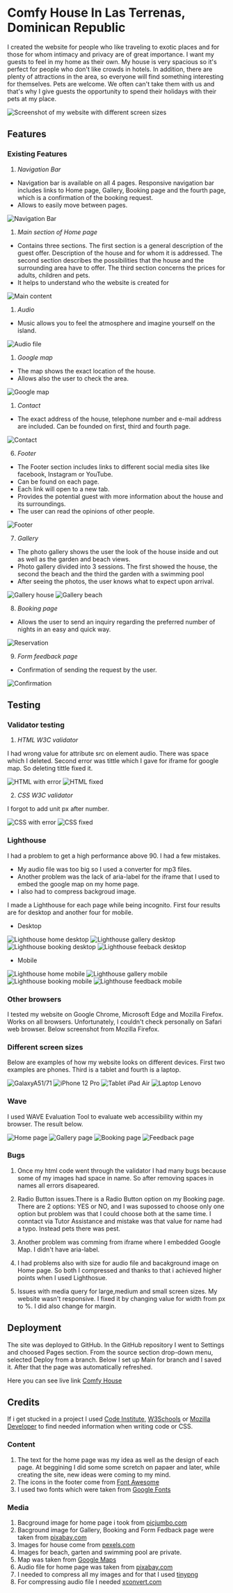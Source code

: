 # Comfy House In Las Terrenas, Dominican Republic

I created the website for people who like traveling to exotic places and for those for whom intimacy and privacy are of great importance. I want my guests to feel in my home as their own. My house is very spacious so it's perfect for people who don't like crowds in hotels. 
In addition, there are plenty of attractions in the area, so everyone will find something interesting for themselves. Pets are welcome. We often can't take them with us and that's why I give guests the opportunity to spend their holidays with their pets at my place.

![Screenshot of my website with different screen sizes](https://github.com/MarzenkaS/Comfy-House-New/blob/main/docs/main.view.png?raw=true)

## Features

### Existing Features

1. _Navigation Bar_
  
- Navigation bar is available on all 4 pages. Responsive navigation bar includes links to Home page, Gallery, Booking page and the fourth page, which is a confirmation of the booking request. 
- Allows to easily move between pages.

![Navigation Bar](https://github.com/MarzenkaS/Comfy-House-New/blob/main/docs/nav.bar.png?raw=true)

1. _Main section of Home page_

- Contains three sections. The first section is a general description of the guest offer. Description of the house and for whom it is addressed. The second section describes the possibilities that the house and the surrounding area have to offer. The third section concerns the prices for adults, children and pets.
- It helps to understand who the website is created for

![Main content](https://github.com/MarzenkaS/Comfy-House-New/blob/main/docs/main.content.png?raw=true)

1. _Audio_ 

- Music allows you to feel the atmosphere and imagine yourself on the island.

![Audio file](https://github.com/MarzenkaS/Comfy-House-New/blob/main/docs/audio.png?raw=true)

1. _Google map_

- The map shows the exact location of the house.
- Allows also the user to check the area.

![Google map](https://github.com/MarzenkaS/Comfy-House-New/blob/main/docs/google.map.png?raw=true)

1. _Contact_

- The exact address of the house, telephone number and e-mail address are included. Can be founded on first, third and fourth page.

![Contact](https://github.com/MarzenkaS/Comfy-House-New/blob/main/docs/contact.png?raw=true)

6. _Footer_

- The Footer section includes links to different social media sites like facebook, Instagram or YouTube.
- Can be found on each page.
- Each link will open to a new tab.
- Provides the potential guest with more information about the house and its surroundings.
- The user can read the opinions of other people.

![Footer](https://github.com/MarzenkaS/Comfy-House-New/blob/main/docs/footer.png?raw=true)

7. _Gallery_
   
- The photo gallery shows the user the look of the house inside and out as well as the garden and beach views.
- Photo gallery divided into 3 sessions. The first showed the house, the second the beach and the third the  garden with a swimming pool
- After seeing the photos, the user knows what to expect upon arrival.

![Gallery house](https://github.com/MarzenkaS/Comfy-House-New/blob/main/docs/gallery1.png?raw=true)
![Gallery beach](https://github.com/MarzenkaS/Comfy-House-New/blob/main/docs/gallery3.png?raw=true)

8. _Booking page_

- Allows the user to send an inquiry regarding the preferred number of nights in an easy and quick way.

![Reservation](https://github.com/MarzenkaS/Comfy-House-New/blob/main/docs/reservation.png?raw=true)

9. _Form feedback page_

- Confirmation of sending the request by the user.

![Confirmation](https://github.com/MarzenkaS/Comfy-House-New/blob/main/docs/confirmation2.png?raw=true)

## Testing

### Validator testing

1. _HTML W3C validator_ 

I had wrong value for attribute src on element audio. There was space which I deleted. Second error was tittle which I gave for iframe for google map. So deleting tittle fixed it.

![HTML with error](https://github.com/MarzenkaS/Comfy-House-New/blob/main/docs/html.error.png?raw=true)
![HTML fixed](https://github.com/MarzenkaS/Comfy-House-New/blob/main/docs/html.fixed.png?raw=true)

2. _CSS W3C validator_

I forgot to add unit px after number. 

![CSS with error](https://github.com/MarzenkaS/Comfy-House-New/blob/main/docs/css.error.png?raw=true)
![CSS fixed](https://github.com/MarzenkaS/Comfy-House-New/blob/main/docs/css.fixed.png?raw=true)

### Lighthouse

I had a problem to get a high performance above 90. I had a few mistakes. 
- My audio file was too big so I used a converter for mp3 files. 
- Another problem was the lack of aria-label for the iframe that I used to embed the google map on my home page. 
- I also had to compress backgroud image.

I made a Lighthouse for each page while being incognito. First four results are for desktop and another four for mobile.

- Desktop

![Lighthouse home desktop](https://github.com/MarzenkaS/Comfy-House-New/blob/main/docs/Lighthouse.png?raw=true)
![Lighthouse gallery desktop](https://github.com/MarzenkaS/Comfy-House-New/blob/main/docs/gallery.desktop.png?raw=true)
![Lighthouse booking desktop](https://github.com/MarzenkaS/Comfy-House-New/blob/main/docs/booking.desktop.png?raw=true)
![Lighthouse feeback desktop](https://github.com/MarzenkaS/Comfy-House-New/blob/main/docs/feedback.desktop.png?raw=true)

- Mobile

![Lighthouse home mobile](https://github.com/MarzenkaS/Comfy-House-New/blob/main/docs/home.mobile.png?raw=true)
![Lighthouse gallery mobile](https://github.com/MarzenkaS/Comfy-House-New/blob/main/docs/gallery.mobile.png?raw=true)
![Lighthouse booking mobile](https://github.com/MarzenkaS/Comfy-House-New/blob/main/docs/booking.mobile.png?raw=true)
![Lighthouse feedback mobile](https://github.com/MarzenkaS/Comfy-House-New/blob/main/docs/feedback.mobile.png?raw=true)

### Other browsers

I tested my website on Google Chrome, Microsoft Edge and Mozilla Firefox. Works on all browsers. Unfortunately, I couldn't check personally on Safari web browser. Below screenshot from Mozilla Firefox.

### Different screen sizes

Below are examples of how my website looks on different devices. First two examples are phones. Third is a tablet and fourth is a laptop.

![GalaxyA51/71](https://github.com/MarzenkaS/Comfy-House-New/blob/main/docs/galaxya51.71.png?raw=true)
![iPhone 12 Pro](https://github.com/MarzenkaS/Comfy-House-New/blob/main/docs/iPhone12Pro.png?raw=true)
![Tablet iPad Air](https://github.com/MarzenkaS/Comfy-House-New/blob/main/docs/tablet.ipad.air.png?raw=true)
![Laptop Lenovo](https://github.com/MarzenkaS/Comfy-House-New/blob/main/docs/laptop.lenovo320s.png?raw=true)

### Wave

I used WAVE Evaluation Tool to evaluate web accessibility within my browser. The result below.

![Home page](https://github.com/MarzenkaS/Comfy-House-New/blob/main/docs/home.wave.png?raw=true)
![Gallery page](https://github.com/MarzenkaS/Comfy-House-New/blob/main/docs/gallery.wave.png?raw=true)
![Booking page](https://github.com/MarzenkaS/Comfy-House-New/blob/main/docs/booking.wave.png?raw=true)
![Feedback page](https://github.com/MarzenkaS/Comfy-House-New/blob/main/docs/feedback.wave.png?raw=true)

### Bugs

1. Once my html code went through the validator I had many bugs because some of my images had space in name. So after removing spaces in names all errors disapeared.
 
2. Radio Button issues.There is a Radio Button option on my Booking page. There are 2 options: YES or NO, and I was supossed to choose only one option but problem was that I could choose both at the same time. I conntact via Tutor Assistance and mistake was that value for name had a typo. Instead pets there was pest.

3. Another problem was comming from iframe where I embedded Google Map. I didn't have aria-label. 

4. I had problems also with size for audio file and bacakground image on Home page. So both I compressed and thanks to that i achieved higher points when I used Lighthosue.

5. Issues with media query for large,medium and small screen sizes. My website wasn't responsive. I fixed it by changing value for width from px to %. I did also change for margin.

## Deployment

The site was deployed to GitHub. In the GitHub repository I went to Settings and choosed Pages section. From the source section drop-down menu, selected Deploy from a branch. Below I set up Main for branch and I saved it. After that the page was automatically refreshed.

Here you can see live link [Comfy House](https://marzenkas.github.io/Comfy-House-New/)

## Credits

If i get stucked in a project I used [Code Institute](https://learn.codeinstitute.net/dashboard), [W3Schools](https://www.w3schools.com/) or [Mozilla Developer](https://developer.mozilla.org/en-US/) to find needed information when writing code or CSS.

### Content

1. The text for the home page was my idea as well as the design of each page. At beggining I did some some scretch on papaer and later, while creating the site, new ideas were coming to my mind.
2. The icons in the footer come from [Font Awesome](https://fontawesome.com/)
3. I used two fonts which were taken from [Google Fonts](https://fonts.google.com/)

### Media

1. Bacground image for home page i took from [picjumbo.com](https://picjumbo.com/search/+beach) 
2. Bacground image for Gallery, Booking and Form Fedback page were taken from [pixabay.com](https://pixabay.com)
3. Images for house come from [pexels.com](https://www.pexels.com)
4. Images for beach, garten and swimming pool are private.
5. Map was taken from [Google Maps](https://www.google.com/maps)
6. Audio file for home page was taken from [pixabay.com](https://pixabay.com/pl/music/bije-lofi-study-112191/)
9. I needed to compress all my images and for that I used [tinypng](https://tinypng.com/)
9. For compressing audio file I needed [xconvert.com](https://www.xconvert.com/)